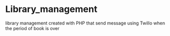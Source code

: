 # Library_management
library management created with PHP that send message using Twillo when the period of book is over
